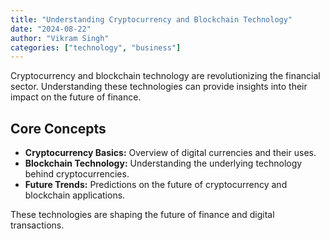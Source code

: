 ```yaml
---
title: "Understanding Cryptocurrency and Blockchain Technology"
date: "2024-08-22"
author: "Vikram Singh"
categories: ["technology", "business"]
---
```


Cryptocurrency and blockchain technology are revolutionizing the financial sector. Understanding these technologies can provide insights into their impact on the future of finance.

## Core Concepts

- **Cryptocurrency Basics:** Overview of digital currencies and their uses.
- **Blockchain Technology:** Understanding the underlying technology behind cryptocurrencies.
- **Future Trends:** Predictions on the future of cryptocurrency and blockchain applications.

These technologies are shaping the future of finance and digital transactions.
